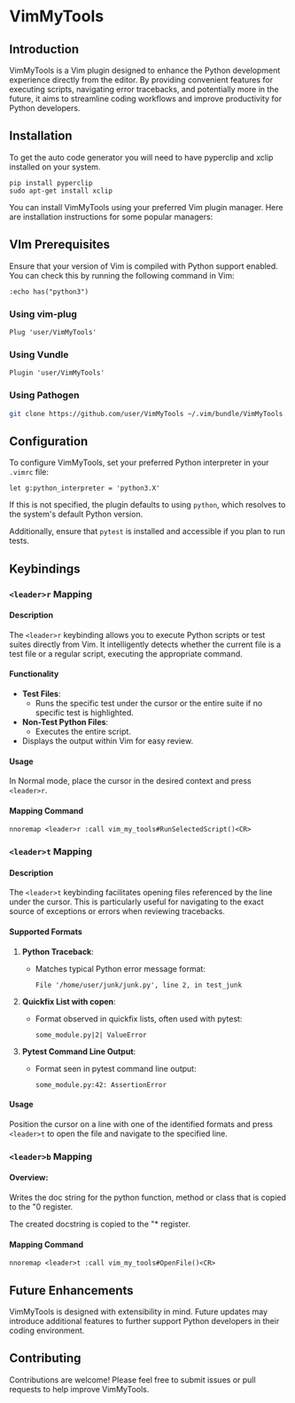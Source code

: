 # VimMyTools

## Introduction
VimMyTools is a Vim plugin designed to enhance the Python development
experience directly from the editor. By providing convenient features for
executing scripts, navigating error tracebacks, and potentially more in the
future, it aims to streamline coding workflows and improve productivity for
Python developers.

## Installation

To get the auto code generator you will need to have pyperclip and xclip
installed on your system.

```
pip install pyperclip
sudo apt-get install xclip
```

You can install VimMyTools using your preferred Vim plugin manager. Here are
installation instructions for some popular managers:

## VIm Prerequisites
Ensure that your version of Vim is compiled with Python support enabled. You
can check this by running the following command in Vim:

```vim
:echo has("python3")
```

### Using **vim-plug**
```vim
Plug 'user/VimMyTools'
```

### Using **Vundle**
```vim
Plugin 'user/VimMyTools'
```

### Using **Pathogen**
```sh
git clone https://github.com/user/VimMyTools ~/.vim/bundle/VimMyTools
```

## Configuration
To configure VimMyTools, set your preferred Python interpreter in your `.vimrc`
file:

```vim
let g:python_interpreter = 'python3.X'
```

If this is not specified, the plugin defaults to using `python`, which resolves
to the system's default Python version.

Additionally, ensure that `pytest` is installed and accessible if you plan to
run tests.

## Keybindings

### `<leader>r` Mapping

#### Description
The `<leader>r` keybinding allows you to execute Python scripts or test suites
directly from Vim. It intelligently detects whether the current file is a test
file or a regular script, executing the appropriate command.

#### Functionality
- **Test Files**:
  - Runs the specific test under the cursor or the entire suite if no specific test is highlighted.
- **Non-Test Python Files**:
  - Executes the entire script.
- Displays the output within Vim for easy review.

#### Usage
In Normal mode, place the cursor in the desired context and press `<leader>r`.

#### Mapping Command
```vim
nnoremap <leader>r :call vim_my_tools#RunSelectedScript()<CR>
```

### `<leader>t` Mapping

#### Description
The `<leader>t` keybinding facilitates opening files referenced by the line
under the cursor. This is particularly useful for navigating to the exact
source of exceptions or errors when reviewing tracebacks.

#### Supported Formats
1. **Python Traceback**:
   - Matches typical Python error message format:
     ```
     File '/home/user/junk/junk.py', line 2, in test_junk
     ```

2. **Quickfix List with copen**:
   - Format observed in quickfix lists, often used with pytest:
     ```
     some_module.py|2| ValueError
     ```

3. **Pytest Command Line Output**:
   - Format seen in pytest command line output:
     ```
     some_module.py:42: AssertionError
     ```

#### Usage
Position the cursor on a line with one of the identified formats and press
`<leader>t` to open the file and navigate to the specified line.


### `<leader>b` Mapping

####  Overview:
Writes the doc string for the python function, method or class
that is copied to the "0 register.

The created docstring is copied to the "* register.


#### Mapping Command
```vim
nnoremap <leader>t :call vim_my_tools#OpenFile()<CR>
```

## Future Enhancements
VimMyTools is designed with extensibility in mind. Future updates may introduce
additional features to further support Python developers in their coding
environment.

## Contributing
Contributions are welcome! Please feel free to submit issues or pull requests
to help improve VimMyTools.
